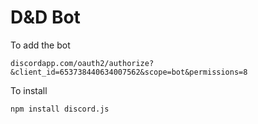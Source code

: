 # D&D Bot

To add the bot

`discordapp.com/oauth2/authorize?&client_id=653738440634007562&scope=bot&permissions=8`

To install

`npm install discord.js`
